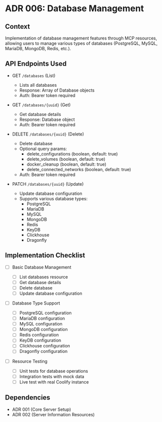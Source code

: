 # ADR 006: Database Management

## Context

Implementation of database management features through MCP resources, allowing users to manage various types of databases (PostgreSQL, MySQL, MariaDB, MongoDB, Redis, etc.).

## API Endpoints Used

- GET `/databases` (List)

  - Lists all databases
  - Response: Array of Database objects
  - Auth: Bearer token required

- GET `/databases/{uuid}` (Get)

  - Get database details
  - Response: Database object
  - Auth: Bearer token required

- DELETE `/databases/{uuid}` (Delete)

  - Delete database
  - Optional query params:
    - delete_configurations (boolean, default: true)
    - delete_volumes (boolean, default: true)
    - docker_cleanup (boolean, default: true)
    - delete_connected_networks (boolean, default: true)
  - Auth: Bearer token required

- PATCH `/databases/{uuid}` (Update)
  - Update database configuration
  - Supports various database types:
    - PostgreSQL
    - MariaDB
    - MySQL
    - MongoDB
    - Redis
    - KeyDB
    - Clickhouse
    - Dragonfly

## Implementation Checklist

- [ ] Basic Database Management

  - [ ] List databases resource
  - [ ] Get database details
  - [ ] Delete database
  - [ ] Update database configuration

- [ ] Database Type Support

  - [ ] PostgreSQL configuration
  - [ ] MariaDB configuration
  - [ ] MySQL configuration
  - [ ] MongoDB configuration
  - [ ] Redis configuration
  - [ ] KeyDB configuration
  - [ ] Clickhouse configuration
  - [ ] Dragonfly configuration

- [ ] Resource Testing
  - [ ] Unit tests for database operations
  - [ ] Integration tests with mock data
  - [ ] Live test with real Coolify instance

## Dependencies

- ADR 001 (Core Server Setup)
- ADR 002 (Server Information Resources)
